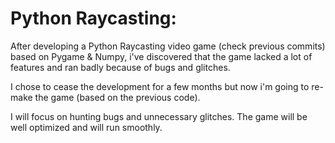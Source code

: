 # Python Raycasting: 

After developing a Python Raycasting video game (check previous commits) based on Pygame & Numpy, i've discovered that the game lacked a lot of features and ran badly because of bugs and glitches.

I chose to cease the development for a few months but now i'm going to re-make the game (based on the previous code).

I will focus on hunting bugs and unnecessary glitches. The game will be well optimized and will run smoothly.